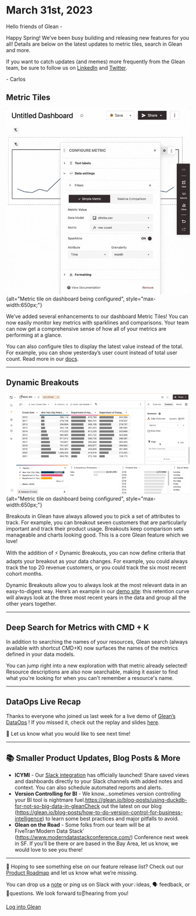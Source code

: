 # March 31st, 2023

Hello friends of Glean -

Happy Spring! We’ve been busy building and releasing new features for you all! Details are below on the latest updates to metric tiles, search in Glean and more.

If you want to catch updates (and memes) more frequently from the Glean team, be sure to follow us on [LinkedIn](https://www.linkedin.com/company/gleanhq) and [Twitter](https://twitter.com/gleanhq).

\- Carlos

## Metric Tiles

![image](../assets/product_updates/230331_metrictile.gif){alt="Metric tile on dashboard being configured", style="max-width:650px;"}

We’ve added several enhancements to our dashboard Metric Tiles! You can now easily monitor key metrics with sparklines and comparisons. Your team can now get a comprehensive sense of how all of your metrics are performing at a glance.

You can also configure tiles to display the latest value instead of the total. For example, you can show yesterday’s user count instead of total user count. Read more in our [docs](https://docs.glean.io/docs/dashboards/Metrics/).

---

## Dynamic Breakouts

[![image](../assets/product_updates/230331_dynamic_breakout.gif)](https://docs.glean.io/docs/visualizing-data/Breakout/#dynamic-breakouts){alt="Metric tile on dashboard being configured", style="max-width:650px;"}

Breakouts in Glean have always allowed you to pick a set of attributes to track. For example, you can breakout seven customers that are particularly important and track their product usage. Breakouts keep comparison sets manageable and charts looking good. This is a core Glean feature which we love!

With the addition of ⚡️ Dynamic Breakouts, you can now define criteria that adapts your breakout as your data changes. For example, you could always track the top 20 revenue customers, or you could track the six most recent cohort months.

Dynamic Breakouts allow you to always look at the most relevant data in an easy-to-digest way. Here’s an example in our [demo site](https://demo.glean.io/app/sv/c5120fe8-b0a0-36e3-bc56-a795c081722e?explore=j1uKGyVZR2RIcsnk): this retention curve will always look at the three most recent years in the data and group all the other years together.

---

## Deep Search for Metrics with CMD + K

In addition to searching the names of your resources, Glean search (always available with shortcut CMD+K) now surfaces the names of the metrics defined in your data models.

You can jump right into a new exploration with that metric already selected! Resource descriptions are also now searchable, making it easier to find what you're looking for when you can't remember a resource's name.

---

## DataOps Live Recap

Thanks to everyone who joined us last week for a live demo of [Glean’s DataOps](https://docs.glean.io/docs/data-ops/) ! If you missed it, check out the replay and slides [here](https://drive.google.com/drive/folders/1cip1qgFsy_si35uBRpO-0FCmCyQe9gB9?usp=sharing).

📣 Let us know what you would like to see next time!

---

## 📚 Smaller Product Updates, Blog Posts & More

- **ICYMI** - Our [Slack integration](https://slack.com/apps/A01KE0WF6CX-glean?tab=more_info) has officially launched! Share saved views and dashboards directly to your Slack channels with added notes and context. You can also schedule automated reports and alerts.
- **Version Controlling for BI** - We know…sometimes version controlling your BI tool is nightmare fuel.https://glean.io/blog-posts/using-duckdb-for-not-so-big-data-in-gleanCheck out the latest on our blog (https://glean.io/blog-posts/how-to-do-version-control-for-business-intelligence) to learn some best practices and major pitfalls to avoid.
- **Glean on the Road** - Some folks from our team will be at FiveTran‘Modern Data Stack’ (https://www.moderndatastackconference.com/) Conference next week in SF. If you’ll be there or are based in the Bay Area, let us know, we would love to see you there!

---

👀 Hoping to see something else on our feature release list? Check out our [Product Roadmap](https://docs.glean.io/product-roadmap/product-roadmap/) and let us know what we’re missing.

You can drop us a [note](mailto:support@glean.io?subject=null&body=null) or ping us on Slack with your💡ideas, 🗣 feedback, or 🙋questions. We look forward to👂hearing from you!

[Log into Glean](https://glean.io/app)

